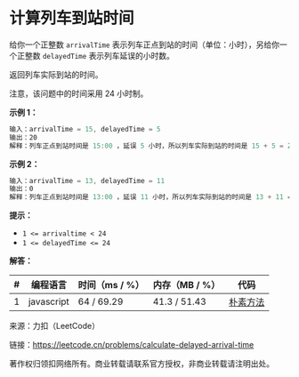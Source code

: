 # 计算列车到站时间

给你一个正整数 `arrivalTime` 表示列车正点到站的时间（单位：小时），另给你一个正整数 `delayedTime` 表示列车延误的小时数。

返回列车实际到站的时间。

注意，该问题中的时间采用 24 小时制。

**示例 1：**

``` javascript
输入：arrivalTime = 15, delayedTime = 5 
输出：20 
解释：列车正点到站时间是 15:00 ，延误 5 小时，所以列车实际到站的时间是 15 + 5 = 20（20:00）。
```

**示例 2：**

``` javascript
输入：arrivalTime = 13, delayedTime = 11
输出：0
解释：列车正点到站时间是 13:00 ，延误 11 小时，所以列车实际到站的时间是 13 + 11 = 24（在 24 小时制中表示为 00:00 ，所以返回 0）。
```

**提示：**

- `1 <= arrivaltime < 24`
- `1 <= delayedTime <= 24`

**解答：**

**#**|**编程语言**|**时间（ms / %）**|**内存（MB / %）**|**代码**
--|--|--|--|--
1|javascript|64 / 69.29|41.3 / 51.43|[朴素方法](./javascript/ac_v1.js)

来源：力扣（LeetCode）

链接：https://leetcode.cn/problems/calculate-delayed-arrival-time

著作权归领扣网络所有。商业转载请联系官方授权，非商业转载请注明出处。
